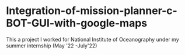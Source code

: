 # Integration-of-mission-planner-c-BOT-GUI-with-google-maps
This a project I worked for National Institute of Oceanography under my summer internship (May '22 -July'22)
